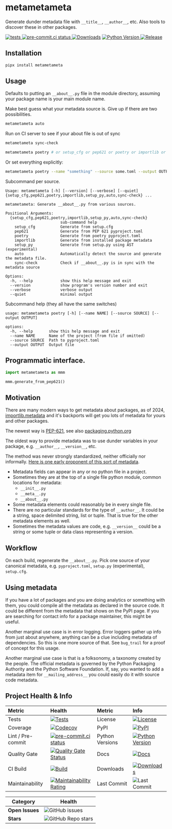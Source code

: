 # metametameta

Generate dunder metadata file with `__title__`, `__author__`, etc. Also tools to discover these in other packages.

[![tests](https://github.com/matthewdeanmartin/metametameta/actions/workflows/build.yml/badge.svg)
](https://github.com/matthewdeanmartin/metametameta/actions/workflows/tests.yml)
[![pre-commit.ci status](https://results.pre-commit.ci/badge/github/matthewdeanmartin/metametameta/main.svg)
](https://results.pre-commit.ci/latest/github/matthewdeanmartin/metametameta/main)
[![Downloads](https://img.shields.io/pypi/dm/metametameta)](https://pypistats.org/packages/metametameta)
[![Python Version](https://img.shields.io/pypi/pyversions/metametameta)
![Release](https://img.shields.io/pypi/v/metametameta)
](https://pypi.org/project/metametameta/)

## Installation

```bash
pipx install metametameta
```

## Usage

Defaults to putting an `__about__.py` file in the module directory, assuming your package name is your main module name.

Make best guess what your metadata source is. Give up if there are two possibilities.
```bash
metametameta auto 
```

Run on CI server to see if your about file is out of sync
```bash
metametameta sync-check
```

```bash
metametameta poetry # or setup_cfg or pep621 or poetry or importlib or the experimental setup_py
```

Or set everything explicitly:

```bash
metametameta poetry --name "something" --source some.toml --output OUTPUT "mod/meta/__meta__.py"
```

Subcommand per source.

```text
Usage: metametameta [-h] [--version] [--verbose] [--quiet] {setup_cfg,pep621,poetry,importlib,setup_py,auto,sync-check} ...

metametameta: Generate __about__.py from various sources.

Positional Arguments:
  {setup_cfg,pep621,poetry,importlib,setup_py,auto,sync-check}
                        sub-command help
    setup_cfg           Generate from setup.cfg
    pep621              Generate from PEP 621 pyproject.toml
    poetry              Generate from poetry pyproject.toml
    importlib           Generate from installed package metadata
    setup_py            Generate from setup.py using AST (experimental)
    auto                Automatically detect the source and generate the metadata file.
    sync-check          Check if __about__.py is in sync with the metadata source

Options:
  -h, --help            show this help message and exit
  --version             show program's version number and exit
  --verbose             verbose output
  --quiet               minimal output
```

Subcommand help (they all have the same switches)

```text
usage: metametameta poetry [-h] [--name NAME] [--source SOURCE] [--output OUTPUT]

options:
  -h, --help       show this help message and exit
  --name NAME      Name of the project (from file if omitted)
  --source SOURCE  Path to pyproject.toml
  --output OUTPUT  Output file
```

## Programmatic interface.

```python
import metametameta as mmm

mmm.generate_from_pep621()
```

## Motivation

There are many modern ways to get metadata about packages, as of
2024, [importlib.metadata](https://docs.python.org/3/library/importlib.metadata.html) and it's backports will get you
lots of metadata for yours and other packages.

The newest way is [PEP-621](https://peps.python.org/pep-0621/), see
also [packaging.python.org](https://packaging.python.org/en/latest/specifications/pyproject-toml/#pyproject-toml-spec)

The oldest way to provide metadata was to use dunder variables in your package, e.g. `__author__`, `__version__`, etc.

The method was never strongly standardized, neither officially nor informally. [Here is one early proponent of this
sort of metadata](https://web.archive.org/web/20111010053227/http://jaynes.colorado.edu/PythonGuidelines.html#module_formatting).

- Metadata fields can appear in any or no python file in a project.
- Sometimes they are at the top of a single file python module, common locations for metadata:
    - `__init__.py`
    - `__meta__.py`
    - `__about__.py`
- Some metadata elements could reasonably be in every single file.
- There are no particular standards for the type of `__author__`. It could be a string, space delimited string, list
  or tuple. That is true for the other metadata elements as well.
- Sometimes the metadata values are code, e.g. `__version__` could be a string or some tuple or data class
  representing a version.

## Workflow

On each build, regenerate the `__about__.py`. Pick one source of your canonical metadata, e.g. `pyproject.toml`,
`setup.py` (experimental), `setup.cfg`.

## Using metadata

If you have a lot of packages and you are doing analytics or something with them, you could compile all the metadata
as declared in the source code. It could be different from the metadata that shows on the PyPI page. If you are
searching for contact info for a package maintainer, this might be useful.

Another marginal use case is in error logging. Error loggers gather up info from just about anywhere, anything can
be a clue including metadata of dependencies. So this is one more source of that. See `bug_trail` for a proof of
concept for this usage.

Another marginal use case is that is a folksonomy, a taxonomy created by the people. The official metadata is
governed by the Python Packaging Authority and the Python Software Foundation. If, say, you wanted to add a metadata
item for `__mailing_address__` you could easily do it with source code metadata.

## Project Health & Info

| Metric            | Health                                                                                                                                                                                                              | Metric          | Info                                                                                                                                                                                                              |
|:------------------|:--------------------------------------------------------------------------------------------------------------------------------------------------------------------------------------------------------------------|:----------------|:------------------------------------------------------------------------------------------------------------------------------------------------------------------------------------------------------------------|
| Tests             | [![Tests](https://github.com/matthewdeanmartin/metametameta/actions/workflows/build.yml/badge.svg)](https://github.com/matthewdeanmartin/metametameta/actions/workflows/build.yml)                                  | License         | [![License](https://img.shields.io/github/license/matthewdeanmartin/metametameta)](https://github.com/matthewdeanmartin/metametameta/blob/main/LICENSE.md)                                                        |
| Coverage          | [![Codecov](https://codecov.io/gh/matthewdeanmartin/metametameta/branch/main/graph/badge.svg)](https://codecov.io/gh/matthewdeanmartin/metametameta)                                                                | PyPI            | [![PyPI](https://img.shields.io/pypi/v/metametameta)](https://pypi.org/project/metametameta/)                                                                                                                     |
| Lint / Pre-commit | [![pre-commit.ci status](https://results.pre-commit.ci/badge/github/matthewdeanmartin/metametameta/main.svg)](https://results.pre-commit.ci/latest/github/matthewdeanmartin/metametameta/main)                      | Python Versions | [![Python Version](https://img.shields.io/pypi/pyversions/metametameta)](https://pypi.org/project/metametameta/)                                                                                                  |
| Quality Gate      | [![Quality Gate Status](https://sonarcloud.io/api/project_badges/measure?project=matthewdeanmartin_metametameta\&metric=alert_status)](https://sonarcloud.io/summary/new_code?id=matthewdeanmartin_metametameta)    | Docs            | [![Docs](https://readthedocs.org/projects/metametameta/badge/?version=latest)](https://metametameta.readthedocs.io/en/latest/)                                                                                    |
| CI Build          | [![Build](https://github.com/matthewdeanmartin/metametameta/actions/workflows/build.yml/badge.svg)](https://github.com/matthewdeanmartin/metametameta/actions/workflows/build.yml)                                  | Downloads       | [![Downloads](https://static.pepy.tech/personalized-badge/metametameta?period=total\&units=international_system\&left_color=grey\&right_color=blue\&left_text=Downloads)](https://pepy.tech/project/metametameta) |
| Maintainability   | [![Maintainability Rating](https://sonarcloud.io/api/project_badges/measure?project=matthewdeanmartin_metametameta\&metric=sqale_rating)](https://sonarcloud.io/summary/new_code?id=matthewdeanmartin_metametameta) | Last Commit     | ![Last Commit](https://img.shields.io/github/last-commit/matthewdeanmartin/metametameta)                                                                                                                          |

| Category          | Health                                                                                                                                              
|-------------------|-----------------------------------------------------------------------------------------------------------------------------------------------------|
| **Open Issues**   | ![GitHub issues](https://img.shields.io/github/issues/matthewdeanmartin/metametameta)                                                               |
| **Stars**         | ![GitHub Repo stars](https://img.shields.io/github/stars/matthewdeanmartin/metametameta?style=social)                                               |
